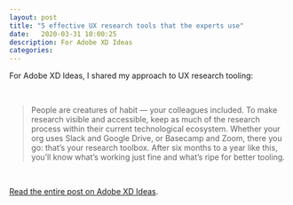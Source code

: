 ```yaml
---
layout: post
title: "5 effective UX research tools that the experts use"
date:   2020-03-31 10:00:25
description: For Adobe XD Ideas
categories:
---
```


For Adobe XD Ideas, I shared my approach to UX research tooling:

<br />

>People are creatures of habit — your colleagues included. To make research visible and accessible, keep as much of the research process within their current technological ecosystem. Whether your org uses Slack and Google Drive, or Basecamp and Zoom, there you go: that’s your research toolbox. After six months to a year like this, you’ll know what’s working just fine and what’s ripe for better tooling.

<br />

[Read the entire post on Adobe XD Ideas](https://xd.adobe.com/ideas/process/user-research/best-ux-research-tools/).
